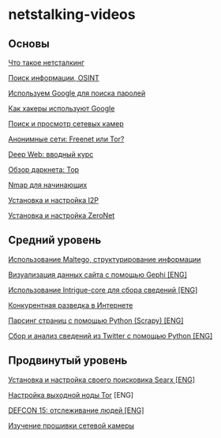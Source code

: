 # netstalking-videos
## Основы

[Что такое нетсталкинг](https://www.youtube.com/watch?v=YKByhdv01Oo)

[Поиск информации, OSINT](https://www.youtube.com/watch?v=5Xsv2RFDJs4)

[Используем Google для поиска паролей](https://www.youtube.com/watch?v=nwJ5hkHWcQw)

[Как хакеры используют Google](https://www.youtube.com/watch?v=51cFj6UffRA)

[Поиск и просмотр сетевых камер](https://www.youtube.com/watch?v=i7cdEjgNWsE)

[Анонимные сети: Freenet или Tor?](https://www.youtube.com/watch?v=N-hvd0RljyM&feature=youtu.be)

[Deep Web: вводный курс](https://www.youtube.com/watch?v=EIgOXNqcwIA)

[Обзор даркнета: Тор](https://www.youtube.com/watch?v=Tn7eU3JkKKA)

[Nmap для начинающих](https://www.youtube.com/watch?v=emKVf6iK0Ts)

[Установка и настройка I2P](https://www.youtube.com/watch?v=WKv1jppX5v8&index=8&list=PL4v2wSImMGjfVYz-0AzB1qMLmA4RIKo8f)

[Установка и настройка ZeroNet](https://www.youtube.com/watch?v=83bc53RH33c&list=PL4v2wSImMGjfVYz-0AzB1qMLmA4RIKo8f&index=9)


## Средний уровень

[Использование Maltego, структурирование информации](https://www.youtube.com/watch?v=XgwyLGLt9Zo)

[Визуализация данных сайта с помощью Gephi [ENG]](https://www.youtube.com/watch?v=2X4SUPCgXd8)

[Использование Intrigue-core для сбора сведений [ENG]](https://www.youtube.com/watch?v=S1u33wvaU_U)

[Конкурентная разведка в Интернете](https://www.youtube.com/watch?v=HcwASJCk16k)

[Парсинг страниц с помощью Python (Scrapy) [ENG]](https://www.youtube.com/watch?v=1EFnX1UkXVU)

[Сбор и анализ сведений из Twitter с помощью Python [ENG]](https://www.youtube.com/playlist?list=PLmcBskOCOOFW1SNrz6_yzCEKGvh65wYb9)



## Продвинутый уровень

[Установка и настройка своего поисковика Searx [ENG]](https://www.youtube.com/watch?v=4AaMIC93NXw)

[Настройка выходной ноды Tor](https://www.youtube.com/watch?v=EMZqZ3XX8Eo) [ENG]

[DEFCON 15: отслеживание людей [ENG]](https://www.youtube.com/watch?feature=player_embedded&v=uBy2N0NmS2o)

[Изучение прошивки сетевой камеры](https://vk.com/silenthouse49406?z=video202128945_456239056%2Fbf9157e8407e8d9546%2Fpl_wall_-62499196)

